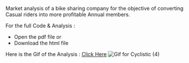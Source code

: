 Market analysis of a bike sharing company for the objective of converting Casual riders into more profitable Annual members.

For the full Code & Analysis : 
- Open the pdf file or 
- Download the html file 

Here is the Gif of the Analysis : [Click Here](https://medium.com/@amarthyasreechand/from-data-to-decisions-a-systematic-approach-using-a-case-study-on-cyclistic-dc0843393274)
![Gif for Cyclistic (4)](https://github.com/user-attachments/assets/b600e380-8e30-4174-8e20-ce2d155e695a)
